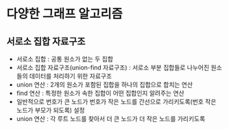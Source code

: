 # 다양한 그래프 알고리즘

## 서로소 집합 자료구조
* 서로소 집합 : 공통 원소가 없는 두 집합
* 서로소 집합 자료구조(union-find 자료구조) : 서로소 부분 집합들로 나누어진 원소들의 데이터를 처리하기 위한 자료구조
* union 연산 : 2개의 원소가 포함된 집합을 하나의 집합으로 합치는 연산
* find 연산 : 특정한 원소가 속한 집합이 어떤 집합인지 알려주는 연산
* 일반적으로 번호가 큰 노드가 번호가 작은 노드를 간선으로 가리키도록(번호 작은 노드가 부모가 되도록) 설정
* union 연산 : 각 루트 노드를 찾아서 더 큰 노드가 더 작은 노드를 가리키도록 


